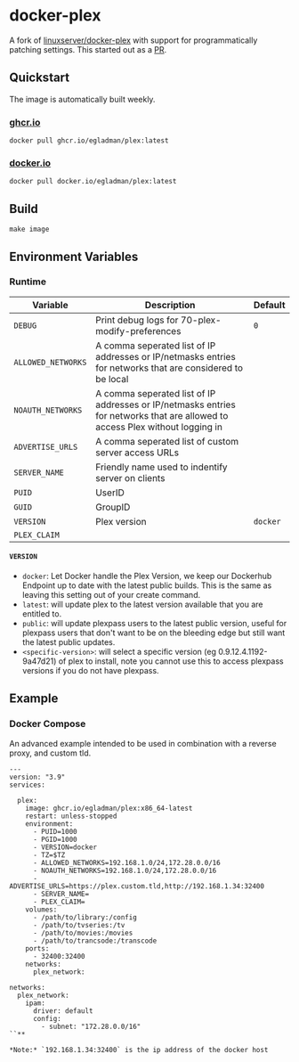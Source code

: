 # docker-plex

A fork of [linuxserver/docker-plex](https://github.com/linuxserver/docker-plex)
with support for programmatically patching settings. This started out as a
[PR](https://github.com/linuxserver/docker-plex/pull/293).

## Quickstart

The image is automatically built weekly.

### [ghcr.io](https://github.com/egladman/docker-plex/pkgs/container/plex)
```
docker pull ghcr.io/egladman/plex:latest
```

### [docker.io](https://hub.docker.com/r/egladman/plex)
```
docker pull docker.io/egladman/plex:latest
```

## Build

```
make image
```

## Environment Variables

### Runtime

| Variable           | Description                                                                                                                   | Default               |
| ------------------ | ----------------------------------------------------------------------------------------------------------------------------- | --------------------- |
| `DEBUG`            | Print debug logs for 70-plex-modify-preferences                                                                               | `0`                   |
| `ALLOWED_NETWORKS` | A comma seperated list of IP addresses or IP/netmasks entries for networks that are considered to be local                    |                       |
| `NOAUTH_NETWORKS`  | A comma seperated list of IP addresses or IP/netmasks entries for networks that are allowed to access Plex without logging in |                       |
| `ADVERTISE_URLS`   | A comma seperated list of custom server access URLs                                                                           |                       |
| `SERVER_NAME`      | Friendly name used to indentify server on clients                                                                             |                       |
| `PUID`             | UserID                                                                                                                        |                       |
| `GUID`             | GroupID                                                                                                                       |                       |
| `VERSION`          | Plex version                                                                                                                  | `docker`              |
| `PLEX_CLAIM`       |                                                                                                                               |                       |

#### `VERSION`

- `docker`: Let Docker handle the Plex Version, we keep our Dockerhub Endpoint up to date with the latest public builds. This is the same as leaving this setting out of your create command.
- `latest`: will update plex to the latest version available that you are entitled to.
- `public`: will update plexpass users to the latest public version, useful for plexpass users that don't want to be on the bleeding edge but still want the latest public updates.
- `<specific-version>`: will select a specific version (eg 0.9.12.4.1192-9a47d21) of plex to install, note you cannot use this to access plexpass versions if you do not have plexpass.

## Example

### Docker Compose

An advanced example intended to be used in combination with a reverse proxy, and custom tld.

```
---
version: "3.9"
services:

  plex:
    image: ghcr.io/egladman/plex:x86_64-latest
    restart: unless-stopped
    environment:
      - PUID=1000
      - PGID=1000
      - VERSION=docker
      - TZ=$TZ
      - ALLOWED_NETWORKS=192.168.1.0/24,172.28.0.0/16
      - NOAUTH_NETWORKS=192.168.1.0/24,172.28.0.0/16
      - ADVERTISE_URLS=https://plex.custom.tld,http://192.168.1.34:32400
      - SERVER_NAME=
      - PLEX_CLAIM=
    volumes:
      - /path/to/library:/config
      - /path/to/tvseries:/tv
      - /path/to/movies:/movies
      - /path/to/trancsode:/transcode
    ports:
      - 32400:32400
    networks:
      plex_network:

networks:
  plex_network:
    ipam:
      driver: default
      config:
        - subnet: "172.28.0.0/16"
``**

*Note:* `192.168.1.34:32400` is the ip address of the docker host
